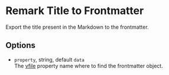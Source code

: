
# Remark Title to Frontmatter

Export the title present in the Markdown to the frontmatter.

## Options

* `property`, string, default `data`   
  The [vfile](https://github.com/vfile/vfile) property name where to find the frontmatter object.
